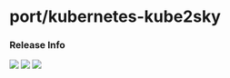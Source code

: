 # port/kubernetes-kube2sky

### Release Info
[![](https://images.microbadger.com/badges/version/port/kubernetes-kube2sky.svg)](http://microbadger.com/images/port/kubernetes-kube2sky "Image info @ microbadger.com")
[![](https://images.microbadger.com/badges/image/port/kubernetes-kube2sky.svg)](http://microbadger.com/images/port/kubernetes-kube2sky "Image info @ microbadger.com")
[![](https://images.microbadger.com/badges/commit/port/kubernetes-kube2sky.svg)](http://microbadger.com/images/port/kubernetes-kube2sky "Image info @ microbadger.com")
